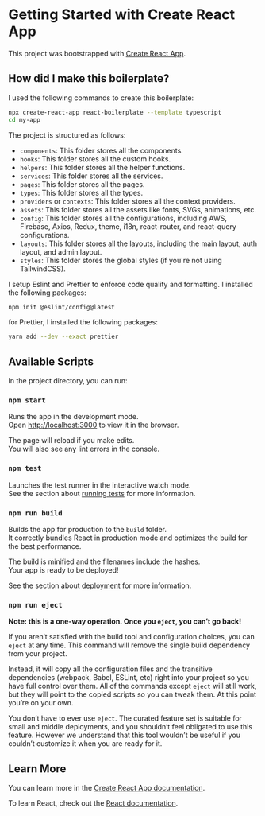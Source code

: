 # Getting Started with Create React App

This project was bootstrapped with [Create React App](https://github.com/facebook/create-react-app).

## How did I make this boilerplate?

I used the following commands to create this boilerplate:

```bash
npx create-react-app react-boilerplate --template typescript
cd my-app
```

The project is structured as follows:

- `components`: This folder stores all the components.
- `hooks`: This folder stores all the custom hooks.
- `helpers`: This folder stores all the helper functions.
- `services`: This folder stores all the services.
- `pages`: This folder stores all the pages.
- `types`: This folder stores all the types.
- `providers` or `contexts`: This folder stores all the context providers.
- `assets`: This folder stores all the assets like fonts, SVGs, animations, etc.
- `config`: This folder stores all the configurations, including AWS, Firebase, Axios, Redux, theme, i18n, react-router, and react-query configurations.
- `layouts`: This folder stores all the layouts, including the main layout, auth layout, and admin layout.
- `styles`: This folder stores the global styles (if you're not using TailwindCSS).

I setup Eslint and Prettier to enforce code quality and formatting. I installed the following packages:

```bash
npm init @eslint/config@latest
```
for Prettier, I installed the following packages:

```bash
yarn add --dev --exact prettier
```

## Available Scripts

In the project directory, you can run:

### `npm start`

Runs the app in the development mode.\
Open [http://localhost:3000](http://localhost:3000) to view it in the browser.

The page will reload if you make edits.\
You will also see any lint errors in the console.

### `npm test`

Launches the test runner in the interactive watch mode.\
See the section about [running tests](https://facebook.github.io/create-react-app/docs/running-tests) for more information.

### `npm run build`

Builds the app for production to the `build` folder.\
It correctly bundles React in production mode and optimizes the build for the best performance.

The build is minified and the filenames include the hashes.\
Your app is ready to be deployed!

See the section about [deployment](https://facebook.github.io/create-react-app/docs/deployment) for more information.

### `npm run eject`

**Note: this is a one-way operation. Once you `eject`, you can’t go back!**

If you aren’t satisfied with the build tool and configuration choices, you can `eject` at any time. This command will remove the single build dependency from your project.

Instead, it will copy all the configuration files and the transitive dependencies (webpack, Babel, ESLint, etc) right into your project so you have full control over them. All of the commands except `eject` will still work, but they will point to the copied scripts so you can tweak them. At this point you’re on your own.

You don’t have to ever use `eject`. The curated feature set is suitable for small and middle deployments, and you shouldn’t feel obligated to use this feature. However we understand that this tool wouldn’t be useful if you couldn’t customize it when you are ready for it.

## Learn More

You can learn more in the [Create React App documentation](https://facebook.github.io/create-react-app/docs/getting-started).

To learn React, check out the [React documentation](https://reactjs.org/).
